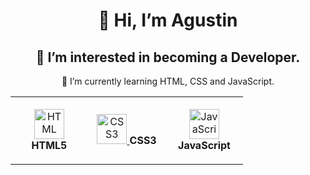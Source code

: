 <h1 align="center">👋 Hi, I’m Agustin</h1>
<h2 align="center">👀 I’m interested in becoming a Developer.</h2>
 <p align="center">🌱 I’m currently learning HTML, CSS and JavaScript.</p>

<table align="center">
  <tr>
    <td align="center" height="108" width="108">
     <a href="https://developer.mozilla.org/en-US/docs/Glossary/HTML">
      <img
        src="https://cdn.jsdelivr.net/gh/devicons/devicon/icons/html5/html5-plain.svg"
        width="48"
        height="48"
        alt="HTML"
      />
     </a>
      <strong>HTML5</strong>
    </td>
    <td align="center" height="108" width="108">
     <a href="https://developer.mozilla.org/en-US/docs/Web/CSS">
      <img
        src="https://cdn.jsdelivr.net/gh/devicons/devicon/icons/css3/css3-plain.svg"
        width="48"
        height="48"
        alt="CSS3"
      />
     </a>
      <strong>CSS3</strong>
    </td>
    <td align="center" height="108" width="108">
     <a href="https://developer.mozilla.org/en-US/docs/Web/JavaScript">
      <img
        src="https://cdn.jsdelivr.net/gh/devicons/devicon/icons/javascript/javascript-plain.svg"
        width="48"
        height="48"
        alt="JavaScript"
      />
     </a>
      <strong>JavaScript</strong>
    </td>
  </tr>
</table>
